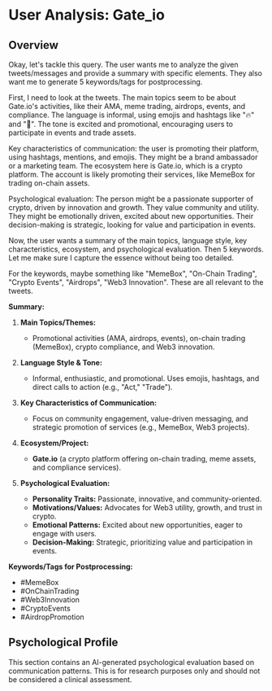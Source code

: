 # User Analysis: Gate_io

## Overview

<think>
Okay, let's tackle this query. The user wants me to analyze the given tweets/messages and provide a summary with specific elements. They also want me to generate 5 keywords/tags for postprocessing.

First, I need to look at the tweets. The main topics seem to be about Gate.io's activities, like their AMA, meme trading, airdrops, events, and compliance. The language is informal, using emojis and hashtags like "🔥" and "🎉". The tone is excited and promotional, encouraging users to participate in events and trade assets.

Key characteristics of communication: the user is promoting their platform, using hashtags, mentions, and emojis. They might be a brand ambassador or a marketing team. The ecosystem here is Gate.io, which is a crypto platform. The account is likely promoting their services, like MemeBox for trading on-chain assets.

Psychological evaluation: The person might be a passionate supporter of crypto, driven by innovation and growth. They value community and utility. They might be emotionally driven, excited about new opportunities. Their decision-making is strategic, looking for value and participation in events.

Now, the user wants a summary of the main topics, language style, key characteristics, ecosystem, and psychological evaluation. Then 5 keywords. Let me make sure I capture the essence without being too detailed.

For the keywords, maybe something like "MemeBox", "On-Chain Trading", "Crypto Events", "Airdrops", "Web3 Innovation". These are all relevant to the tweets.
</think>

**Summary:**  
1. **Main Topics/Themes:**  
   - Promotional activities (AMA, airdrops, events), on-chain trading (MemeBox), crypto compliance, and Web3 innovation.  

2. **Language Style & Tone:**  
   - Informal, enthusiastic, and promotional. Uses emojis, hashtags, and direct calls to action (e.g., "Act," "Trade").  

3. **Key Characteristics of Communication:**  
   - Focus on community engagement, value-driven messaging, and strategic promotion of services (e.g., MemeBox, Web3 projects).  

4. **Ecosystem/Project:**  
   - **Gate.io** (a crypto platform offering on-chain trading, meme assets, and compliance services).  

5. **Psychological Evaluation:**  
   - **Personality Traits:** Passionate, innovative, and community-oriented.  
   - **Motivations/Values:** Advocates for Web3 utility, growth, and trust in crypto.  
   - **Emotional Patterns:** Excited about new opportunities, eager to engage with users.  
   - **Decision-Making:** Strategic, prioritizing value and participation in events.  

**Keywords/Tags for Postprocessing:**  
- #MemeBox  
- #OnChainTrading  
- #Web3Innovation  
- #CryptoEvents  
- #AirdropPromotion

## Psychological Profile

This section contains an AI-generated psychological evaluation based on communication patterns. This is for research purposes only and should not be considered a clinical assessment.